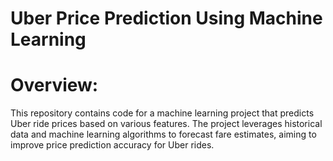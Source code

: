 # Uber Price Prediction Using Machine Learning
# Overview:
This repository contains code for a machine learning project that predicts Uber ride prices based on various features. The project leverages historical data and machine learning algorithms to forecast fare estimates, aiming to improve price prediction accuracy for Uber rides.
